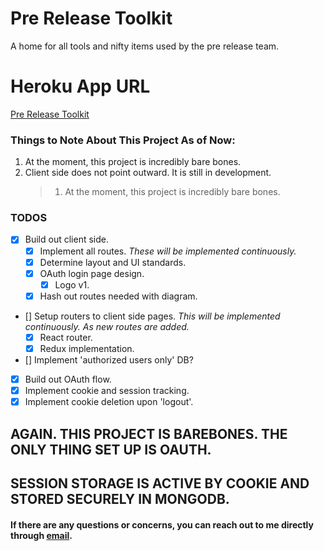 # Pre Release Toolkit

A home for all tools and nifty items used by the pre release team.

# Heroku App URL

[Pre Release Toolkit](https://murmuring-bastion-29031.herokuapp.com/)

### Things to Note About This Project As of Now:

1.  At the moment, this project is incredibly bare bones.
2.  Client side does not point outward. It is still in development.
    > 1.  At the moment, this project is incredibly bare bones.

### TODOS

* [x] Build out client side.
  * [x] Implement all routes. _These will be implemented continuously._
  - [x] Determine layout and UI standards.
  - [x] OAuth login page design.
    * [x] Logo v1.
  - [x] Hash out routes needed with diagram.
* [] Setup routers to client side pages. _This will be implemented continuously. As new routes are added._
  * [x] React router.
  * [x] Redux implementation.
* [] Implement 'authorized users only' DB?
* [x] Build out OAuth flow.
* [x] Implement cookie and session tracking.
* [x] Implement cookie deletion upon 'logout'.

## AGAIN. THIS PROJECT IS BAREBONES. THE ONLY THING SET UP IS OAUTH.

## SESSION STORAGE IS ACTIVE BY COOKIE AND STORED SECURELY IN MONGODB.

#### If there are any questions or concerns, you can reach out to me directly through [email](mailto:sabeyfox@gmail.com).
